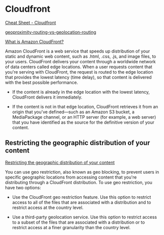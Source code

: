 # Cloudfront

[Cheat Sheet - Cloudfront](https://tutorialsdojo.com/amazon-cloudfront)

[geoproximity-routing-vs-geolocation-routing](https://tutorialsdojo.com/latency-routing-vs-geoproximity-routing-vs-geolocation-routing)

[What is Amazon CloudFront?](https://docs.aws.amazon.com/AmazonCloudFront/latest/DeveloperGuide/Introduction.html)

Amazon CloudFront is a web service that speeds up distribution of your static and dynamic web content, such as .html, .css, .js, and image files, to your users. CloudFront delivers your content through a worldwide network of data centers called edge locations. When a user requests content that you're serving with CloudFront, the request is routed to the edge location that provides the lowest latency (time delay), so that content is delivered with the best possible performance.

- If the content is already in the edge location with the lowest latency, CloudFront delivers it immediately.

- If the content is not in that edge location, CloudFront retrieves it from an origin that you've defined—such as an Amazon S3 bucket, a MediaPackage channel, or an HTTP server (for example, a web server) that you have identified as the source for the definitive version of your content.


## Restricting the geographic distribution of your content

[Restricting the geographic distribution of your content](https://docs.aws.amazon.com/AmazonCloudFront/latest/DeveloperGuide/georestrictions.html)

You can use geo restriction, also known as geo blocking, to prevent users in specific geographic locations from accessing content that you're distributing through a CloudFront distribution. To use geo restriction, you have two options:

- Use the CloudFront geo restriction feature. Use this option to restrict access to all of the files that are associated with a distribution and to restrict access at the country level.

- Use a third-party geolocation service. Use this option to restrict access to a subset of the files that are associated with a distribution or to restrict access at a finer granularity than the country level.